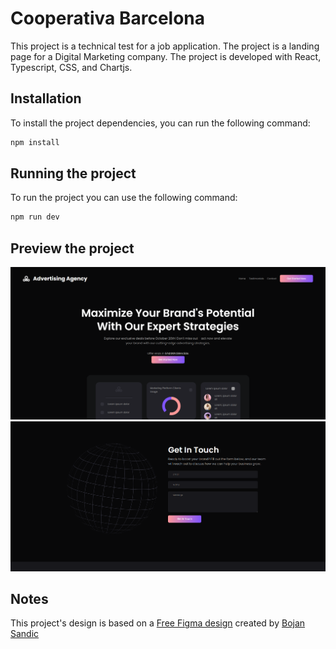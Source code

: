 # Cooperativa Barcelona

This project is a technical test for a job application. The project is a landing page for a Digital Marketing company. The project is developed with React, Typescript, CSS, and Chartjs.



## Installation

To install the project dependencies, you can run the following command:

```bash
npm install
```

## Running the project

To run the project you can use the following command:

```bash
npm run dev
```

## Preview the project

![Project Home page](docs/home.png)
![Contact Form](docs/contact.png)


## Notes

This project's design is based on a [Free Figma design](https://www.figma.com/community/file/1158321567797278039) created by [Bojan Sandic](https://www.figma.com/@inkyy)